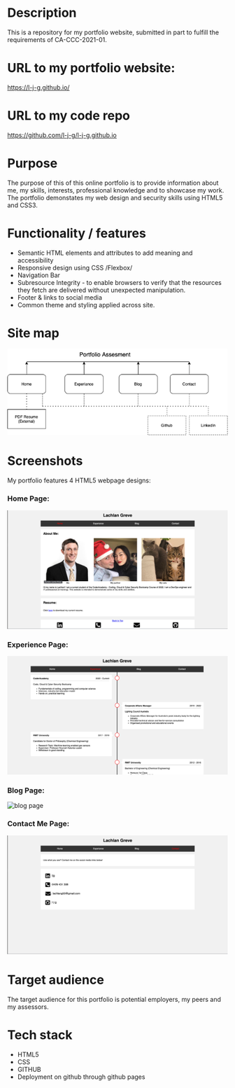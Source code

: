 Description 
=
This is a repository for my portfolio website, submitted in part to fulfill the requirements of CA-CCC-2021-01. 

URL to my portfolio website:
==
https://l-j-g.github.io/

URL to my code repo
==
https://github.com/l-j-g/l-j-g.github.io

Purpose
==

The purpose of this of this online portfolio is to provide information about me, my skills, interests, professional knowledge and to showcase my work. The portfolio demonstates my web design and security skills using HTML5 and CSS3.


Functionality / features
==
* Semantic HTML elements and attributes to add meaning and accessibility 
* Responsive design using CSS /Flexbox/
* Navigation Bar
* Subresource Integrity - to enable browsers to verify that the resources they fetch are delivered without unexpected manipulation.
* Footer & links to social media
* Common theme and styling applied across site. 

Site map
==
![site map](./docs/Screenshots/sitemap.png "site map screenshot")

Screenshots
==
My portfolio features 4 HTML5 webpage designs:  
### Home Page:
![home page](./docs/Screenshots/home.png "home page screenshot")
### Experience Page:
![home page](./docs/Screenshots/experience.png "home page screenshot")
### Blog Page:
![blog page](./docs/Screenshots/blog.png "blog page screenshot")
### Contact Me Page: 
![contact page](./docs/Screenshots/contact.png "contact page screenshot")

Target audience
==
The target audience for this portfolio is potential employers, my peers and my assessors.

Tech stack 
==
* HTML5
* CSS
* GITHUB
* Deployment on github through github pages 

